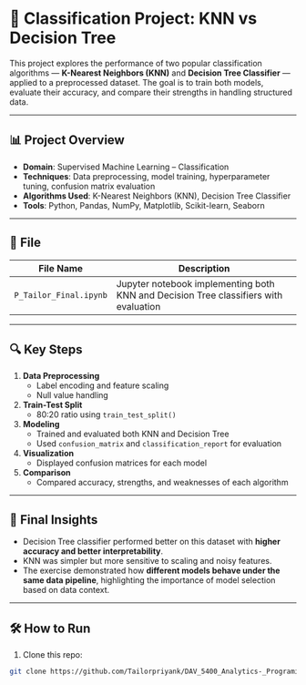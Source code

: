 # 🤖 Classification Project: KNN vs Decision Tree

This project explores the performance of two popular classification algorithms — **K-Nearest Neighbors (KNN)** and **Decision Tree Classifier** — applied to a preprocessed dataset. The goal is to train both models, evaluate their accuracy, and compare their strengths in handling structured data.

---

## 📊 Project Overview

- **Domain**: Supervised Machine Learning – Classification
- **Techniques**: Data preprocessing, model training, hyperparameter tuning, confusion matrix evaluation
- **Algorithms Used**: K-Nearest Neighbors (KNN), Decision Tree Classifier
- **Tools**: Python, Pandas, NumPy, Matplotlib, Scikit-learn, Seaborn

---

## 📁 File

| File Name | Description |
|-----------|-------------|
| `P_Tailor_Final.ipynb` | Jupyter notebook implementing both KNN and Decision Tree classifiers with evaluation |

---

## 🔍 Key Steps

1. **Data Preprocessing**
   - Label encoding and feature scaling
   - Null value handling
2. **Train-Test Split**
   - 80:20 ratio using `train_test_split()`
3. **Modeling**
   - Trained and evaluated both KNN and Decision Tree
   - Used `confusion_matrix` and `classification_report` for evaluation
4. **Visualization**
   - Displayed confusion matrices for each model
5. **Comparison**
   - Compared accuracy, strengths, and weaknesses of each algorithm

---

## 🧠 Final Insights

- Decision Tree classifier performed better on this dataset with **higher accuracy and better interpretability**.
- KNN was simpler but more sensitive to scaling and noisy features.
- The exercise demonstrated how **different models behave under the same data pipeline**, highlighting the importance of model selection based on data context.

---

## 🛠️ How to Run

1. Clone this repo:
```bash
git clone https://github.com/Tailorpriyank/DAV_5400_Analytics-_Programing.git
